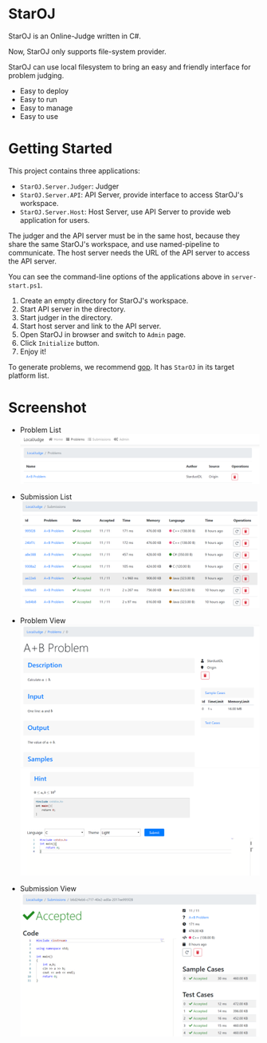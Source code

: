 # StarOJ

StarOJ is an Online-Judge written in C#.

Now, StarOJ only supports file-system provider.

StarOJ can use local filesystem to bring an easy and friendly interface for problem judging.

- Easy to deploy
- Easy to run
- Easy to manage
- Easy to use

# Getting Started

This project contains three applications:

- `StarOJ.Server.Judger`: Judger
- `StarOJ.Server.API`: API Server, provide interface to access StarOJ's workspace.
- `StarOJ.Server.Host`: Host Server, use API Server to provide web application for users.

The judger and the API server must be in the same host, because they share the same StarOJ's workspace, and use named-pipeline to communicate.
The host server needs the URL of the API server to access the API server.

You can see the command-line options of the applications above in `server-start.ps1`.

1. Create an empty directory for StarOJ's workspace.
2. Start API server in the directory.
3. Start judger in the directory.
4. Start host server and link to the API server.
5. Open StarOJ in browser and switch to `Admin` page.
6. Click `Initialize` button.
7. Enjoy it!

To generate problems, we recommend [gop](https://github.com/StardustDL/generator-oj-problem). It has `StarOJ` in its target platform list.

# Screenshot

- Problem List
![](docs/images/img0.png)

- Submission List
![](docs/images/img1.png)

- Problem View
![](docs/images/img2.png)
![](docs/images/img3.png)

- Submission View
![](docs/images/img4.png)
